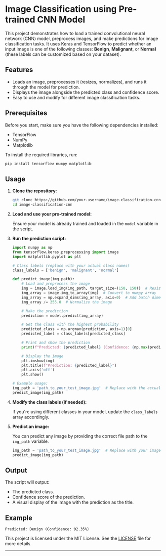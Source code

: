 # Image Classification using Pre-trained CNN Model

This project demonstrates how to load a trained convolutional neural network (CNN) model, preprocess images, and make predictions for image classification tasks. It uses Keras and TensorFlow to predict whether an input image is one of the following classes: **Benign**, **Malignant**, or **Normal** (these labels can be customized based on your dataset).

## Features

- Loads an image, preprocesses it (resizes, normalizes), and runs it through the model for prediction.
- Displays the image alongside the predicted class and confidence score.
- Easy to use and modify for different image classification tasks.

## Prerequisites

Before you start, make sure you have the following dependencies installed:

- TensorFlow
- NumPy
- Matplotlib

To install the required libraries, run:

```bash
pip install tensorflow numpy matplotlib
```

## Usage

1. **Clone the repository:**

   ```bash
   git clone https://github.com/your-username/image-classification-cnn.git
   cd image-classification-cnn
   ```

2. **Load and use your pre-trained model:**

   Ensure your model is already trained and loaded in the `model` variable in the script.

3. **Run the prediction script:**

   ```python
   import numpy as np
   from tensorflow.keras.preprocessing import image
   import matplotlib.pyplot as plt

   # Class labels (replace with your actual class names)
   class_labels = ['benign', 'malignant', 'normal']

   def predict_image(img_path):
       # Load and preprocess the image
       img = image.load_img(img_path, target_size=(150, 150))  # Resize to match model input size
       img_array = image.img_to_array(img)  # Convert to numpy array
       img_array = np.expand_dims(img_array, axis=0)  # Add batch dimension
       img_array /= 255.0  # Normalize the image

       # Make the prediction
       prediction = model.predict(img_array)

       # Get the class with the highest probability
       predicted_class = np.argmax(prediction, axis=1)[0]
       predicted_label = class_labels[predicted_class]

       # Print and show the prediction
       print(f"Predicted: {predicted_label} (Confidence: {np.max(prediction)*100:.2f}%)")

       # Display the image
       plt.imshow(img)
       plt.title(f"Prediction: {predicted_label}")
       plt.axis('off')
       plt.show()

   # Example usage:
   img_path = 'path_to_your_test_image.jpg'  # Replace with the actual path to your image
   predict_image(img_path)
   ```

4. **Modify the class labels (if needed):**

   If you're using different classes in your model, update the `class_labels` array accordingly.

5. **Predict an image:**

   You can predict any image by providing the correct file path to the `img_path` variable.

   ```python
   img_path = 'path_to_your_test_image.jpg'  # Replace with your image path
   predict_image(img_path)
   ```

## Output

The script will output:

- The predicted class.
- Confidence score of the prediction.
- A visual display of the image with the prediction as the title.

## Example

```
Predicted: Benign (Confidence: 92.35%)
```


This project is licensed under the MIT License. See the [LICENSE](LICENSE) file for more details.

---
